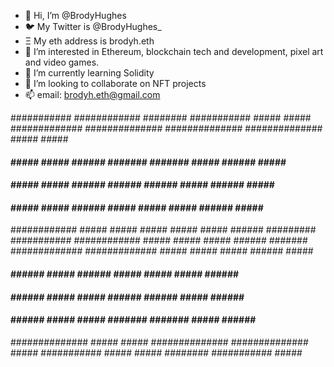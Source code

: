 - 👋 Hi, I’m @BrodyHughes
- 🐦 My Twitter is @BrodyHughes_
- Ξ My eth address is brodyh.eth
- 👀 I’m interested in Ethereum, blockchain tech and development, pixel art and video games.
- 🌱 I’m currently learning Solidity
- 🤝 I’m looking to collaborate on NFT projects
- 📫 email: brodyh.eth@gmail.com
 
###########       ############          ########      ###########      #####       #####
#############     ##############     ##############   ##############   #####       #####
####     #####    #####    ######   #######  #######  #####    ######   #####     #####
####      #####   #####     ######  ######    ######  #####     ######   #####   #####
####     #####    #####     ######  #####      #####  #####     ######    ##### #####
############      #####    #####    #####      #####  #####     ######     #########
###########       ############      #####      #####  #####     ######      #######
#############     #############     #####      #####  #####     ######       #####
####     ######   #####   ######    #####      #####  #####     ######      #####
####      ######  #####     #####   ######    ######  #####     ######     #####
####     ######   #####     #####   #######  #######  #####    ######     #####
##############    #####     #####    ##############   ##############     #####
###########       #####     #####       ########      ###########       #####
